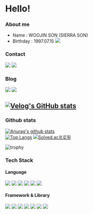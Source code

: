 # Hello! 
### About me
- Name : WOOJIN SON (SIERRA SON)
- Birthday : 1997.07.15
<a href="https://water-story-3cf.notion.site/Son-Woojin-1882162635a64276b28b028a31b773d3" target="_blank"><img src="https://img.shields.io/badge/notion-3E4405F?style=flat-square&logo=notino&logoColor=white"/></a>
### Contact
<a href="mailto:wujins58@gmail.com" target="_blank"><img src="https://img.shields.io/badge/gmail-FFCD00?style=flat-square&logo=gmail&logoColor=white"/></a>
<a href="mailto:sierra_wj@kakao.com" target="_blank"><img src="https://img.shields.io/badge/kakao-EA4335?style=flat-square&logo=kakao&logoColor=white"/></a>

### Blog
<a href="https://www.instagram.com/s.wj97/" target="_blank"><img src="https://img.shields.io/badge/instagram-3E4405F?style=flat-square&logo=instagram&logoColor=white"/></a>
<a href="https://velog.io/@sierra9707" target="_blank"><img src="https://img.shields.io/badge/velog-20C997?style=flat-square&logo=velog&logoColor=white"/></a>

[![Velog's GitHub stats](https://velog-readme-stats.vercel.app/api?name=sierra9707&slug=20220106-대학-생활-회고록)](https://velog.io/@sierra9707/20220106-%EB%8C%80%ED%95%99-%EC%83%9D%ED%99%9C-%ED%9A%8C%EA%B3%A0%EB%A1%9D)
----
### Github stats
[![Anurag's github stats](https://github-readme-stats.vercel.app/api?username=SierraSon97&show_icons=true&theme=radical)](https://github.com/anuraghazra/github-readme-stats)  
[![Top Langs](https://github-readme-stats.vercel.app/api/top-langs/?username=SierraSon97)](https://github.com/anuraghazra/github-readme-stats)
[![Solved.ac프로필](http://mazassumnida.wtf/api/v2/generate_badge?boj=sierra_9707)](https://solved.ac/sierra_9707)

![trophy](https://github-profile-trophy.vercel.app/?username=SierraSon97)

### Tech Stack
#### Language
<a href="" target="_blank"><img src="https://img.shields.io/badge/C++-00599C?style=flat&logo=#512BD4&logoColor=white"/></a>
<a href="" target="_blank"><img src="https://img.shields.io/badge/Java-007396?style=flat&logo=#512BD4&logoColor=white"/></a>
<a href="" target="_blank"><img src="https://img.shields.io/badge/Python-3776AB?style=flat&logo=#512BD4&logoColor=white"/></a>
<a href="" target="_blank"><img src="https://img.shields.io/badge/Javascript-F7DF1E?style=flat&logo=#512BD4&logoColor=white"/></a>
<a href="" target="_blank"><img src="https://img.shields.io/badge/TypeScript-3178C6?style=flat&logo=#512BD4&logoColor=white"/></a>
<a href="" target="_blank"><img src="https://img.shields.io/badge/C Sharp-239120?style=flat&logo=#512BD4&logoColor=white"/></a>

#### Framework & Library
<a href="" target="_blank"><img src="https://img.shields.io/badge/spring-6DB33F?style=flat&logo=#512BD4&logoColor=white"/></a>
<a href="" target="_blank"><img src="https://img.shields.io/badge/Django-092E20?style=flat&logo=#512BD4&logoColor=white"/></a>
<a href="" target="_blank"><img src="https://img.shields.io/badge/React-61DAFB?style=flat&logo=#512BD4&logoColor=white"/></a>
<a href="" target="_blank"><img src="https://img.shields.io/badge/Node.js-339933?style=flat&logo=#512BD4&logoColor=white"/></a>
<a href="" target="_blank"><img src="https://img.shields.io/badge/.Net-512BD4?style=flat&logo=#512BD4&logoColor=white"/></a>
<a href="" target="_blank"><img src="https://img.shields.io/badge/Tensorflow-FF6F00?style=flat&logo=#512BD4&logoColor=white"/></a>
<a href="" target="_blank"><img src="https://img.shields.io/badge/OpenCV-5C3EE8?style=flat&logo=#512BD4&logoColor=white"/></a>
